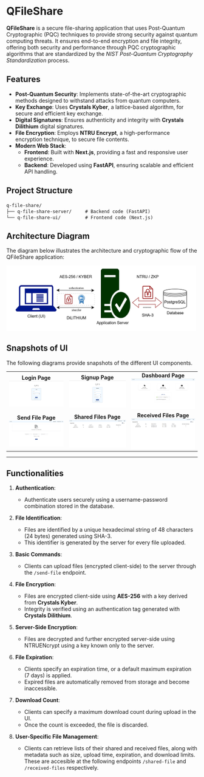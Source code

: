 # QFileShare

**QFileShare** is a secure file-sharing application that uses Post-Quantum Cryptographic (PQC) techniques to provide strong security against quantum computing threats. It ensures end-to-end encryption and file integrity, offering both security and performance through PQC cryptographic algorithms that are standardized by the *NIST Post-Quantum Cryptography Standardization* process.

## Features

- **Post-Quantum Security**: Implements state-of-the-art cryptographic methods designed to withstand attacks from quantum computers.
- **Key Exchange**: Uses **Crystals Kyber**, a lattice-based algorithm, for secure and efficient key exchange.
- **Digital Signatures**: Ensures authenticity and integrity with **Crystals Dilithium** digital signatures.
- **File Encryption**: Employs **NTRU Encrypt**, a high-performance encryption technique, to secure file contents.
- **Modern Web Stack**:
  - **Frontend**: Built with **Next.js**, providing a fast and responsive user experience.
  - **Backend**: Developed using **FastAPI**, ensuring scalable and efficient API handling.

## Project Structure

```
q-file-share/
├── q-file-share-server/     # Backend code (FastAPI)
└── q-file-share-ui/         # Frontend code (Next.js)
```

## Architecture Diagram

The diagram below illustrates the architecture and cryptographic flow of the QFileShare application:

<img src="./resources/system-flow.jpg" alt="QFileShare Architecture" width="500">

## Snapshots of UI

The following diagrams provide snapshots of the different UI components.

<table>
  <tr>
    <td align="center">
      <strong>Login Page</strong><br>
      <img src="./resources/login-page.png" alt="Login Page" width="350">
    </td>
    <td align="center">
      <strong>Signup Page</strong><br>
      <img src="./resources/signup-page.png" alt="Signup` Page" width="350">
    </td>
    <td align="center">
      <strong>Dashboard Page</strong><br>
      <img src="./resources/dashboard-page.png" alt="Dashboard Page" width="350">
    </td>
  </tr>
  <tr>
    <td align="center">
      <strong>Send File Page</strong><br>
      <img src="./resources/sendfile-page.png" alt="Send File Page" width="350">
    </td>
    <td align="center">
      <strong>Shared Files Page</strong><br>
      <img src="./resources/sharedfiles-page.png" alt="Shared Files Page" width="350">
    </td>
    <td align="center">
      <strong>Received Files Page</strong><br>
      <img src="./resources/receivedfiles-page.png" alt="Received Files Page" width="350">
    </td>
  </tr>
</table>

---

## Functionalities

1. **Authentication**:  
   - Authenticate users securely using a username-password combination stored in the database.

2. **File Identification**:  
   - Files are identified by a unique hexadecimal string of 48 characters (24 bytes) generated using SHA-3.
   - This identifier is generated by the server for every file uploaded.

3. **Basic Commands**:  
   - Clients can upload files (encrypted client-side) to the server through the `/send-file` endpoint.

4. **File Encryption**:  
   - Files are encrypted client-side using **AES-256** with a key derived from **Crystals Kyber**.  
   - Integrity is verified using an authentication tag generated with **Crystals Dilithium**.

5. **Server-Side Encryption**:  
   - Files are decrypted and further encrypted server-side using NTRUENcrypt using a key known only to the server.

6. **File Expiration**:  
   - Clients specify an expiration time, or a default maximum expiration (7 days) is applied.
   - Expired files are automatically removed from storage and become inaccessible.

7. **Download Count**:  
   - Clients can specify a maximum download count during upload in the UI.
   - Once the count is exceeded, the file is discarded.

8. **User-Specific File Management**:  
   - Clients can retrieve lists of their shared and received files, along with metadata such as size, upload time, expiration, and download limits. These are accesible at the following endpoints `/shared-file` and `/received-files` respectively.
